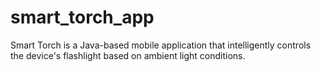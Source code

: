 # smart_torch_app
Smart Torch is a Java-based mobile application that intelligently controls the device's flashlight based on ambient light conditions.
